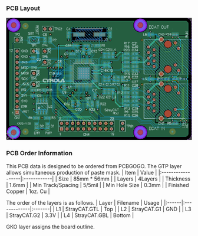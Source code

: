 ### PCB Layout

![Image](../img/StrayCAT_PCB.png)

### PCB Order Information
This PCB data is designed to be ordered from PCBGOGO. The GTP layer allows simultaneous production of paste mask.
| Item              | Value       |
|:------------------|:------------|
| Size              | 85mm * 56mm |
| Layers            | 4Layers     |
| Thickness         | 1.6mm       |
| Min Track/Spacing | 5/5mil      |
| Min Hole Size     | 0.3mm       |
| Finished Copper   | 1oz. Cu     |

The order of the layers is as follows.
| Layer | Filename     | Usage  |
|:------|:-------------|:-------|
| L1    | StrayCAT.GTL | Top    |
| L2    | StrayCAT.G1  | GND    |
| L3    | StrayCAT.G2  | 3.3V   |
| L4    | StrayCAT.GBL | Bottom |

GKO layer assigns the board outline.